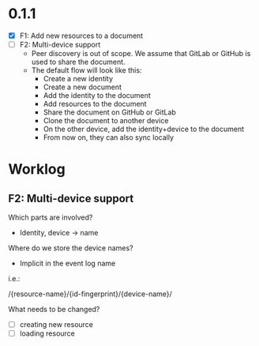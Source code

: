 # 0.1.1 

- [x] F1: Add new resources to a document
- [ ] F2: Multi-device support 
   - Peer discovery is out of scope. We assume that GitLab or GitHub is used to share the document.
   - The default flow will look like this:
      - Create a new identity
      - Create a new document
      - Add the identity to the document
      - Add resources to the document
      - Share the document on GitHub or GitLab
      - Clone the document to another device 
      - On the other device, add the identity+device to the document 
      - From now on, they can also sync locally 

   
# Worklog

## F2: Multi-device support

Which parts are involved? 

- Identity, device -> name

Where do we store the device names? 

- Implicit in the event log name 

i.e.: 

/{resource-name}/{id-fingerprint}/{device-name}/

What needs to be changed? 

- [ ] creating new resource 
- [ ] loading resource
